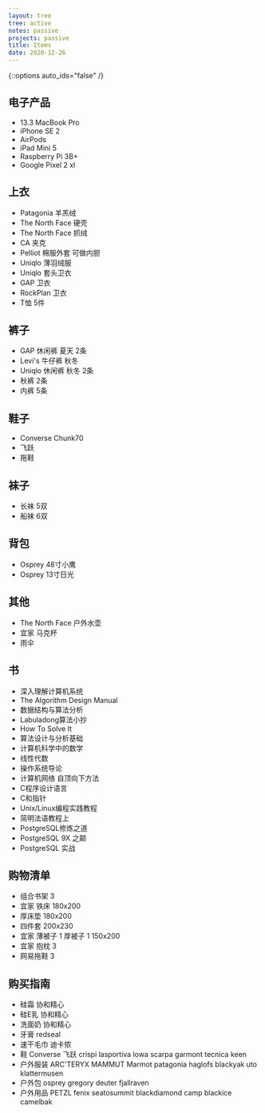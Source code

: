 ```yaml
---
layout: tree
tree: active
notes: passive
projects: passive
title: Items
date: 2020-12-26
---
```



{::options auto_ids="false" /}


## 电子产品
* 13.3 MacBook Pro
* iPhone SE 2
* AirPods
* iPad Mini 5
* Raspberry Pi 3B+
* Google Pixel 2 xl

## 上衣
* Patagonia 羊羔绒
* The North Face 硬壳
* The North Face 抓绒
* CA 夹克
* Pelliot 棉服外套 可做内胆
* Uniqlo 薄羽绒服
* Uniqlo 套头卫衣
* GAP 卫衣
* RockPlan 卫衣
* T恤 5件

## 裤子
* GAP 休闲裤 夏天 2条
* Levi's 牛仔裤 秋冬
* Uniqlo 休闲裤 秋冬 2条
* 秋裤 2条
* 内裤 5条

## 鞋子
* Converse Chunk70
* 飞跃
* 拖鞋

## 袜子
* 长袜 5双
* 船袜 6双

## 背包
* Osprey 48寸小鹰
* Osprey 13寸日光

## 其他
* The North Face 户外水壶
* 宜家 马克杯
* 雨伞

## 书
* 深入理解计算机系统
* The Algorithm Design Manual
* 数据结构与算法分析
* Labuladong算法小抄
* How To Solve It
* 算法设计与分析基础
* 计算机科学中的数学
* 线性代数
* 操作系统导论
* 计算机网络 自顶向下方法
* C程序设计语言
* C和指针
* Unix/Linux编程实践教程
* 简明法语教程上
* PostgreSQL修炼之道
* PostgreSQL 9X 之颠
* PostgreSQL 实战

## 购物清单
* 组合书架 3
* 宜家 铁床 180x200
* 厚床垫 180x200
* 四件套 200x230
* 宜家 薄被子 1 厚被子 1 150x200
* 宜家 抱枕 3
* 网易拖鞋 3

## 购买指南
* 硅霜 协和精心
* 硅E乳 协和精心
* 洗面奶 协和精心
* 牙膏 redseal
* 速干毛巾 迪卡侬
* 鞋 Converse 飞跃 crispi lasportiva lowa scarpa garmont tecnica keen
* 户外服装 ARC'TERYX MAMMUT Marmot patagonia haglofs blackyak uto klattermusen
* 户外包 osprey gregory deuter fjallraven
* 户外用品 PETZL fenix seatosummit blackdiamond camp blackice camelbak

